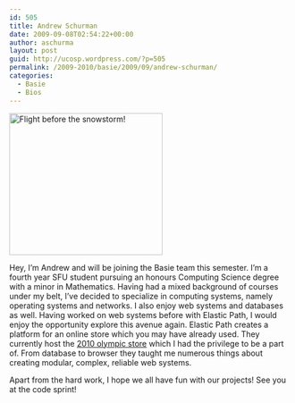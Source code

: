 ```yaml
---
id: 505
title: Andrew Schurman
date: 2009-09-08T02:54:22+00:00
author: aschurma
layout: post
guid: http://ucosp.wordpress.com/?p=505
permalink: /2009-2010/basie/2009/09/andrew-schurman/
categories:
  - Basie
  - Bios
---
```

<div class="mceTemp">
  <dl class="wp-caption alignright">
    <dt class="wp-caption-dt">
      <img class="size-full wp-image-507" title="Flight before the snowstorm!" src="http://ucosp.files.wordpress.com/2009/09/biopic2.jpg" alt="Flight before the snowstorm!" width="274" height="254" />
    </dt>
  </dl>
</div>

Hey, I&#8217;m Andrew and will be joining the Basie team this semester. I&#8217;m a fourth year SFU student pursuing an honours Computing Science degree with a minor in Mathematics. Having had a mixed background of courses under my belt, I&#8217;ve decided to specialize in computing systems, namely operating systems and networks. I also enjoy web systems and databases as well. Having worked on web systems before with Elastic Path, I would enjoy the opportunity explore this avenue again. Elastic Path creates a platform for an online store which you may have already used. They currently host the [2010 olympic store](http://www.vancouver2010.com/store) which I had the privilege to be a part of. From database to browser they taught me numerous things about creating modular, complex, reliable web systems.

Apart from the hard work, I hope we all have fun with our projects! See you at the code sprint!